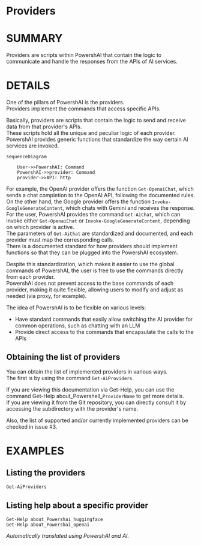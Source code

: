 ﻿# Providers  

# SUMMARY <!--! @#Short --> 

Providers are scripts within PowershAI that contain the logic to communicate and handle the responses from the APIs of AI services.

# DETAILS <!--! @#Long --> 

One of the pillars of PowershAI is the providers.  
Providers implement the commands that access specific APIs.  

Basically, providers are scripts that contain the logic to send and receive data from that provider's APIs.  
These scripts hold all the unique and peculiar logic of each provider.  
PowershAI provides generic functions that standardize the way certain AI services are invoked.  

```mermaid 
sequenceDiagram

    User->>PowershAI: Command
    PowershAI->>provider: Command
    provider->>API: http
```

For example, the OpenAI provider offers the function `Get-OpenaiChat`, which sends a chat completion to the OpenAI API, following the documented rules.  
On the other hand, the Google provider offers the function `Invoke-GoogleGenerateContent`, which chats with Gemini and receives the response.  
For the user, PowershAI provides the command `Get-AiChat`, which can invoke either `Get-OpenaiChat` or `Invoke-GoogleGenerateContent`, depending on which provider is active.  
The parameters of `Get-AiChat` are standardized and documented, and each provider must map the corresponding calls.  
There is a documented standard for how providers should implement functions so that they can be plugged into the PowershAI ecosystem.  

Despite this standardization, which makes it easier to use the global commands of PowershAI, the user is free to use the commands directly from each provider.  
PowershAI does not prevent access to the base commands of each provider, making it quite flexible, allowing users to modify and adjust as needed (via proxy, for example).

The idea of PowershAI is to be flexible on various levels:

- Have standard commands that easily allow switching the AI provider for common operations, such as chatting with an LLM 
- Provide direct access to the commands that encapsulate the calls to the APIs

## Obtaining the list of providers  

You can obtain the list of implemented providers in various ways.  
The first is by using the command `Get-AiProviders`.  

If you are viewing this documentation via Get-Help, you can use the command Get-Help about_Powershell_`ProviderName` to get more details.  
If you are viewing it from the Git repository, you can directly consult it by accessing the subdirectory with the provider's name.

Also, the list of supported and/or currently implemented providers can be checked in issue #3.

# EXAMPLES <!--! @#Ex -->

## Listing the providers 

```powershell 
Get-AiProviders 
```

## Listing help about a specific provider 

```
Get-Help about_Powershai_huggingface
Get-Help about_Powershai_openai
```


<!--PowershaiAiDocBlockStart-->
_Automatically translated using PowershAI and AI._
<!--PowershaiAiDocBlockEnd-->
